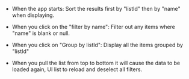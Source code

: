 - When the app starts: Sort the results first by "listId" then by "name" when displaying.

- When you click on the "filter by name": Filter out any items where "name" is blank or null.

- When you click on "Group by listId": Display all the items grouped by "listId"

- When you pull the list from top to bottom it will cause the data to be loaded again, UI list to reload and deselect all filters.
